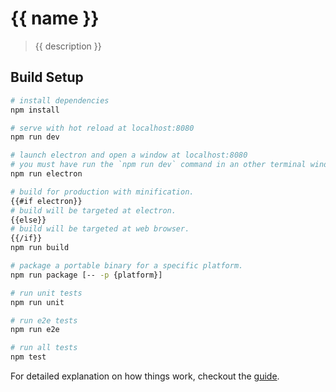 # {{ name }}

> {{ description }}

## Build Setup

``` bash
# install dependencies
npm install

# serve with hot reload at localhost:8080
npm run dev

# launch electron and open a window at localhost:8080
# you must have run the `npm run dev` command in an other terminal window
npm run electron

# build for production with minification.
{{#if electron}}
# build will be targeted at electron.
{{else}}
# build will be targeted at web browser.
{{/if}}
npm run build

# package a portable binary for a specific platform.
npm run package [-- -p {platform}]

# run unit tests
npm run unit

# run e2e tests
npm run e2e

# run all tests
npm test
```

For detailed explanation on how things work, checkout the [guide](http://soixantecircuits.github.io/nd/).
